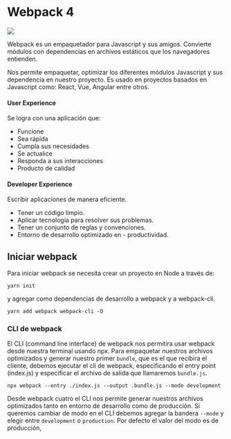 # Webpack 4

![](https://miro.medium.com/max/2000/1*oJj7VCITmRw4VLRm_ud8Sw.png)

Webpack es un empaquetador para Javascript y sus amigos. Convierte módulos con dependencias en archivos estáticos que los navegadores entienden.

Nos permite empaquetar, optimizar los diferentes módulos Javascript y sus dependencia en nuestro proyecto. Es usado en proyectos basados en Javascript como: React, Vue, Angular entre otros.

#### User Experience
Se logra con una aplicación que:

- Funcione
- Sea rápida
- Cumpla sus necesidades
- Se actualice
- Responda a sus interacciones
- Producto de calidad

#### Developer Experience
Escribir aplicaciones de manera eficiente.

- Tener un código limpio.
- Aplicar tecnología para resolver sus problemas.
- Tener un conjunto de reglas y convenciones.
- Entorno de desarrollo optimizado en - productividad.

## Iniciar webpack

Para iniciar webpack se necesita crear un proyecto en Node a través de:

```
yarn init 
```

y agregar como dependencias de desarrollo a webpack y a webpack-cli.

```
yarn add webpack webpack-cli -D 
```

### CLI de webpack

El CLI (command line interface) de webpack nos permitira usar webpack desde nuestra terminal usando npx. Para empaquetar nuestros archivos optimizados y generar nuestro primer `bundle`, que es el que recibira el cliente, debemos ejecutar el cli de webpack, especificando el entry point (index.js) y especificar el archivo de salida que llamaremos `bundle.js`.

```
npx webpack --entry ./index.js --output .bundle.js --mode development
```
Desde webpack cuatro el CLI nos permite generar nuestros archivos optimizados tanto en entorno de desarrollo como de producción. Si queremos cambiar de modo en el CLI debemos agregar la bandera `--mode` y elegir entre `development` o `production`. Por defecto el valor del modo es de producción,